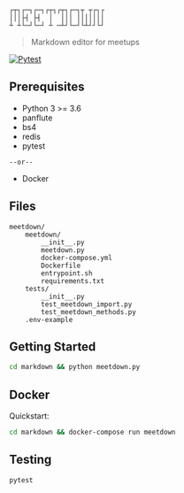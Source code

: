 ```
┌┬┐┌─┐┌─┐┌┬┐┌┬┐┌─┐┬ ┬┌┐┌
│││├┤ ├┤  │  │││ │││││││
┴ ┴└─┘└─┘ ┴ ─┴┘└─┘└┴┘┘└┘
```
> Markdown editor for meetups

[![Pytest](https://github.com/frontdesk/meetdown/actions/workflows/pytest.yml/badge.svg)](https://github.com/frontdesk/meetdown/actions/workflows/pytest.yml)

## Prerequisites

* Python 3 >= 3.6
* panflute
* bs4
* redis
* pytest 

`--or--` 

* Docker


## Files

```
meetdown/
    meetdown/
        __init__.py
        meetdown.py
        docker-compose.yml
        Dockerfile
        entrypoint.sh
        requirements.txt
    tests/
        __init__.py
        test_meetdown_import.py
        test_meetdown_methods.py
    .env-example
```

## Getting Started

```bash
cd markdown && python meetdown.py
```

## Docker

Quickstart:
```bash
cd markdown && docker-compose run meetdown

```

## Testing

```bash
pytest
```
